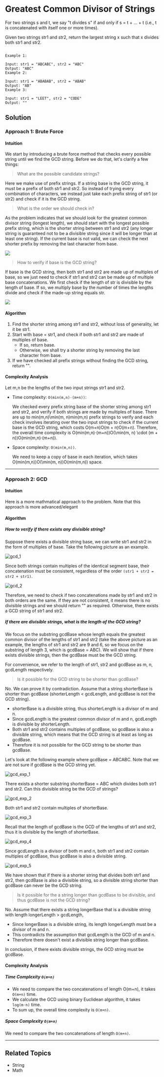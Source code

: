 # Greatest Common Divisor of Strings

For two strings s and t, we say "t divides s" if and only if s = t + ... + t (i.e., t is concatenated with itself one or
more times).

Given two strings str1 and str2, return the largest string x such that x divides both str1 and str2.

```plain 

Example 1:

Input: str1 = "ABCABC", str2 = "ABC"
Output: "ABC"
Example 2:

Input: str1 = "ABABAB", str2 = "ABAB"
Output: "AB"
Example 3:

Input: str1 = "LEET", str2 = "CODE"
Output: ""
```

## Solution

### Approach 1: Brute Force

#### Intuition

We start by introducing a brute force method that checks every possible string until we find the GCD string. Before we
do that, let's clarify a few things:

> What are the possible candidate strings?

Here we make use of prefix strings. If a string base is the GCD string, it must be a prefix of both str1 and str2. So
instead of trying every combination of characters, we instead just take each prefix string of str1 (or str2) and check
if it is the GCD string.

> What is the order we should check in?

As the problem indicates that we should look for the greatest common divisor string (longest length), we should start
with the longest possible prefix string, which is the shorter string between str1 and str2 (any longer string is
guaranteed not to be a divisible string since it will be longer than at least one string). If the current base is not
valid, we can check the next shorter prefix by removing the last character from base.

![](./gcd_of_strings_bf1.png)

> How to verify if base is the GCD string?

If base is the GCD string, then both str1 and str2 are made up of multiples of base, so we just need to check if str1
and str2 can be made up of multiple base concatenations. We first check if the length of str is divisible by the length
of base. If so, we multiply base by the number of times the lengths divide and check if the made-up string equals str.

![](./gcd_of_strings_bf2.png)

#### Algorithm

1. Find the shorter string among str1 and str2, without loss of generality, let it be str1.
2. Start with base = str1, and check if both str1 and str2 are made of multiples of base.
    - If so, return base.
    - Otherwise, we shall try a shorter string by removing the last character from base.
3. If we have checked all prefix strings without finding the GCD string, return "".

#### Complexity Analysis

Let m,n be the lengths of the two input strings str1 and str2.

- Time complexity: `O(min(m,n)⋅(m+n))`:

  We checked every prefix string base of the shorter string among str1 and str2, and verify if both strings are made by
  multiples of base. There are up to min⁡(m,n)\min(m, n)min(m,n) prefix strings to verify and each check involves
  iterating over the two input strings to check if the current base is the GCD string, which costs O(m+n)O(m + n)O(m+n).
  Therefore, the overall time complexity is O(min⁡(m,n)⋅(m+n))O(\min(m, n) \cdot (m + n))O(min(m,n)⋅(m+n)).


- Space complexity: `O(min(m,n))`.

  We need to keep a copy of base in each iteration, which takes O(min⁡(m,n))O(\min(m, n))O(min(m,n)) space.

---

### Approach 2: GCD

#### Intuition

Here is a more mathmatical approach to the problem. Note that this approach is more advanced/elegant

#### Algorithm

##### How to verify if there exists any divisible string?

Suppose there exists a divisible string base, we can write str1 and str2 in the form of multiples of base. Take the
following picture as an example.

![gcd_1](./gcd_of_strings_gcd1.png)

Since both strings contain multiples of the identical segment base, their concatenation must be consistent, regardless
of the order `(str1 + str2 = str2 + str1)`.

![gcd_2](./gcd_of_strings_gcd2.png)

Therefore, we need to check if two concatenations made by str1 and str2 in both orders are the same. If they are not
consistent, it means there is no divisible strings and we should return "" as required. Otherwise, there exists a GCD
string of str1 and str2.

##### If there are divisible strings, what is the length of the GCD string?

We focus on the substring gcdBase whose length equals the greatest common divisor of the lengths of str1 and str2 (take
the above picture as an example, the lengths of str1 and str2 are 9 and 6, so we focus on the substring of length 3,
which is gcdBase = ABC). We will show that if there exists divisible strings, then the gcdBase must be the GCD string.

For convenience, we refer to the length of str1, str2 and gcdBase as m, n, gcdLength respectively.

> Is it possible for the GCD string to be shorter than gcdBase?

No. We can prove it by contradiction. Assume that a string shorterBase is shorter than gcdBase (shorterLength <
gcdLength, and gcdBase is not the GCD string).

- shorterBase is a divisible string, thus shorterLength is a divisor of m and n.
- Since gcdLength is the greatest common divisor of m and n, gcdLength is divisible by shorterLength.
- Both str1 and str2 contains multiples of gcdBase, so gcdBase is also a divisible string, which means that the GCD
  string is at least as long as gcdBase.
- Therefore it is not possible for the GCD string to be shorter than gcdBase.

Let's look at the following example where gcdBase = ABCABC. Note that we are not sure if gcdBase is the GCD string yet.

![gcd_exp_1](./gcd_of_strings_exp_1.png)

There exists a shorter substring shorterBase = ABC which divides both str1 and str2. Can this divisible string be the
GCD of strings?

![gcd_exp_2](./gcd_of_strings_exp_2.png)

Both str1 and str2 contain multiples of shorterBase.

![gcd_exp_3](./gcd_of_strings_exp_3.png)

Recall that the length of gcdBase is the GCD of the lengths of str1 and str2, thus it is divisible by the length of
shorterBase.

![gcd_exp_4](./gcd_of_strings_exp_4.png)

Since gcdLength is a divisor of both m and n, both str1 and str2 contain multiples of gcdBase, thus gcdBase is also a
divisible string.

![gcd_exp_5](./gcd_of_strings_exp_5.png)

We have shown that if there is a shorter string that divides both str1 and str2, then gcdBase is also a divisible
string, so a divisible string shorter than gcdBase can never be the GCD string.

> Is it possible for the a string longer than gcdBase to be divisible, and thus gcdBase is not the GCD string?

No. Assume that there exists a string longerBase that is a divisible string with length longerLength > gcdLength,

- Since longerBase is a divisible string, its length longerLength must be a divisor of m and n.
- This contradicts the assumption that gcdLength is the GCD of m and n.
- Therefore there doesn't exist a divisible string longer than gcdBase.

In conclusion, if there exists divisible strings, the GCD string must be gcdBase.

#### Complexity Analysis

##### Time Complexity `O(m+n)`

- We need to compare the two concatenations of length O(m+n), it takes `O(m+n)` time.
- We calculate the GCD using binary Euclidean algorithm, it takes `log(m⋅n)` time.
- To sum up, the overall time complexity is `O(m+n)`.

##### Space Complexity `O(m+n)`

We need to compare the two concatenations of length `O(m+n)`.

---

## Related Topics

- String
- Math
